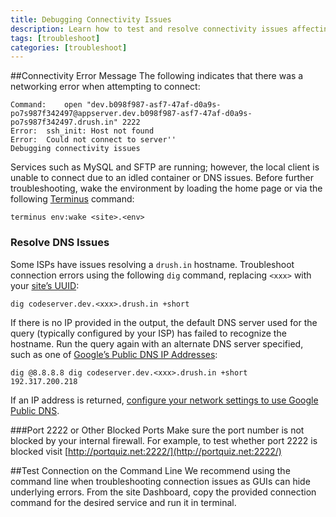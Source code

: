 ```yaml
---
title: Debugging Connectivity Issues
description: Learn how to test and resolve connectivity issues affecting your Pantheon sites.
tags: [troubleshoot]
categories: [troubleshoot]
---
```


##Connectivity Error Message
The following indicates that there was a networking error when attempting to connect:
```
Command:    open "dev.b098f987-asf7-47af-d0a9s-po7s987f342497@appserver.dev.b098f987-asf7-47af-d0a9s-po7s987f342497.drush.in" 2222
Error:  ssh_init: Host not found
Error:  Could not connect to server''
Debugging connectivity issues
```
Services such as MySQL and SFTP are running; however, the local client is unable to connect due to an idled container or DNS issues. Before further troubleshooting, wake the environment by loading the home page or via the following [Terminus](/docs/terminus/) command:
```
terminus env:wake <site>.<env>
```
### Resolve DNS Issues
Some ISPs have issues resolving a `drush.in` hostname. Troubleshoot connection errors using the following `dig` command,  replacing `<xxx>` with your [site’s UUID](/docs/sites/#site-uuid):  
```
dig codeserver.dev.<xxx>.drush.in +short
```
If there is no IP provided in the output, the default DNS server used for the query (typically configured by your ISP) has failed to recognize the hostname. Run the query again with an alternate DNS server specified, such as one of [Google’s Public DNS IP Addresses](https://developers.google.com/speed/public-dns/docs/using#google_public_dns_ip_addresses):

```
dig @8.8.8.8 dig codeserver.dev.<xxx>.drush.in +short
192.317.200.218
```
If an IP address is returned, [configure your network settings to use Google Public DNS](https://developers.google.com/speed/public-dns/docs/using#configure_your_network_settings_to_use_google_public_dns).

###Port 2222 or Other Blocked Ports
Make sure the port number is not blocked by your internal firewall. For example, to test whether port 2222 is blocked visit [http://portquiz.net:2222/](http://portquiz.net:2222/)

##Test Connection on the Command Line
We recommend using the command line when troubleshooting connection issues as GUIs can hide underlying errors. From the site Dashboard, copy the provided connection command for the desired service and run it in terminal.
